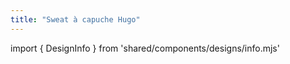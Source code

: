 ```yaml
---
title: "Sweat à capuche Hugo"
---
```


import { DesignInfo } from 'shared/components/designs/info.mjs'

<DesignInfo design='hugo' docs />

